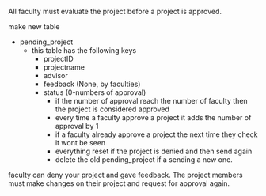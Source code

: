 All faculty must evaluate the project before a project is approved.

make new table
 - pending_project
    - this table has the following keys
        - projectID
        - projectname
        - advisor
        - feedback (None, by faculties)
        - status (0-numbers of approval) 
            - if the number of approval reach the number of faculty then the project is considered approved
            - every time a faculty approve a project it adds the number of approval by 1
            - if a faculty already approve a project the next time they check it wont be seen
            - everything reset if the project is denied and then send again
            - delete the old pending_project if a sending a new one.
 
faculty can deny your project and gave feedback. The project members must make
changes on their project and request for approval again.


